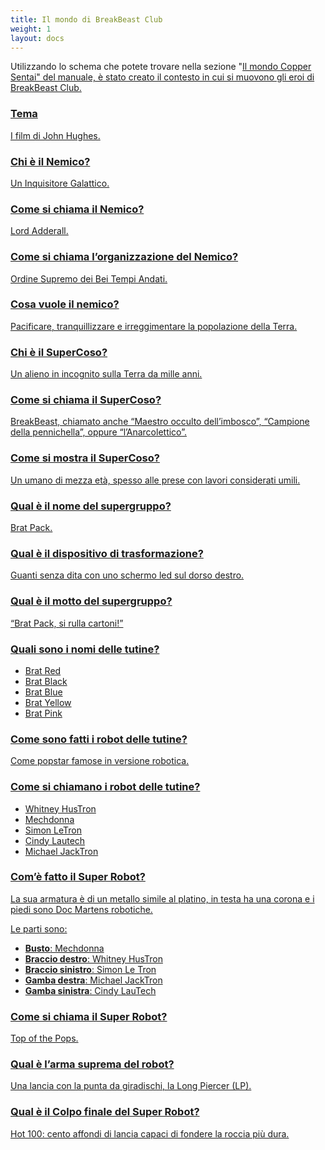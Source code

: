 ```yaml
---
title: Il mondo di BreakBeast Club
weight: 1
layout: docs
---
```

Utilizzando lo schema che potete trovare nella sezione "<a href="/manuale/world-building">Il mondo Copper Sentai" del manuale, è stato creato il contesto in cui si muovono gli eroi di BreakBeast Club.

### Tema

I film di John Hughes.

### Chi è il Nemico?

Un Inquisitore Galattico.

### Come si chiama il Nemico?

Lord Adderall.

### Come si chiama l’organizzazione del Nemico?

Ordine Supremo dei Bei Tempi Andati.

### Cosa vuole il nemico?

Pacificare, tranquillizzare e irreggimentare la popolazione della Terra.

### Chi è il SuperCoso?

Un alieno in incognito sulla Terra da mille anni.

### Come si chiama il SuperCoso?

BreakBeast, chiamato anche “Maestro occulto dell’imbosco”, “Campione della pennichella”, oppure “l’Anarcolettico”.

### Come si mostra il SuperCoso?

Un umano di mezza età, spesso alle prese con lavori considerati umili.

### Qual è il nome del supergruppo?

Brat Pack.

### Qual è il dispositivo di trasformazione?

Guanti senza dita con uno schermo led sul dorso destro.

### Qual è il motto del supergruppo?

“Brat Pack, si rulla cartoni!”

### Quali sono i nomi delle tutine?

*   Brat Red
*   Brat Black
*   Brat Blue
*   Brat Yellow
*   Brat Pink

### Come sono fatti i robot delle tutine?

Come popstar famose in versione robotica.

### Come si chiamano i robot delle tutine?

*   Whitney HusTron
*   Mechdonna
*   Simon LeTron
*   Cindy Lautech
*   Michael JackTron

### Com’è fatto il Super Robot?

La sua armatura è di un metallo simile al platino, in testa ha una corona e i piedi sono Doc Martens robotiche.

Le parti sono:

*   <b>Busto</b>: Mechdonna
*   <b>Braccio destro</b>: Whitney HusTron
*   <b>Braccio sinistro</b>: Simon Le Tron
*   <b>Gamba destra</b>: Michael JackTron
*   <b>Gamba sinistra</b>: Cindy LauTech

### Come si chiama il Super Robot?

Top of the Pops.

### Qual è l’arma suprema del robot?

Una lancia con la punta da giradischi, la Long Piercer (LP).

### Qual è il Colpo finale del Super Robot?

Hot 100: cento affondi di lancia capaci di fondere la roccia più dura.
